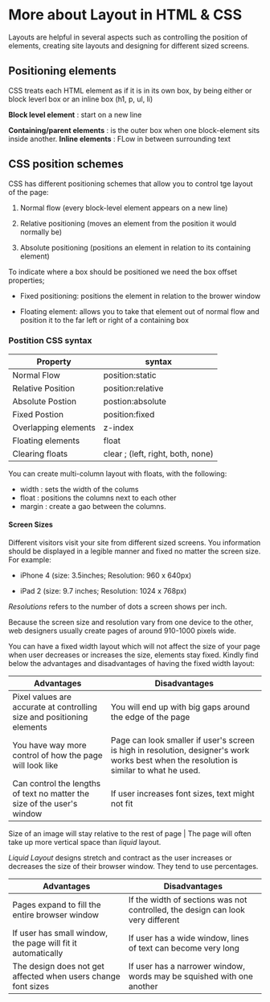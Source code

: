 # More about Layout in HTML & CSS

Layouts are helpful in several aspects such as controlling the position of elements, creating site layouts and designing for different sized screens.

## Positioning elements

CSS treats each HTML element as if it is in its own box, by being either or block leverl box or an inline box (h1, p, ul, li)

**Block level element** : start on a new line

**Containing/parent elements** : is the outer box when one block-element sits inside another.
**Inline elements** : FLow in between surrounding text


## CSS position schemes

CSS has different positioning schemes that allow you to control tge layout of the page:

1. Normal flow (every block-level element appears on a new line)

2. Relative positioning (moves an element from the position it would normally be)

3. Absolute positioning (positions an element in relation to its containing element)

To indicate where a box should be positioned we need the box offset properties;

- Fixed positioning: positions the element in relation to the brower window

- Floating element: allows you to take that element out of normal flow and position it to the far left or right of a containing box

### Postition CSS syntax

Property | syntax
--------------|----------
Normal Flow | position:static
Relative Position | position:relative
Absolute Postion | postion:absolute
Fixed Postion | position:fixed
Overlapping elements | z-index
Floating elements | float
Clearing floats | clear ; (left, right, both, none)

You can create multi-column layout with floats, with the following:

- width : sets the width of the colums
- float : positions the columns next to each other
- margin : create a gao between the columns.

#### Screen Sizes

Different visitors visit your site from different sized screens. You information should be displayed in a legible manner and fixed no matter the screen size. For example:

- iPhone 4 (size: 3.5inches; Resolution: 960 x 640px)

- iPad 2 (size: 9.7 inches; Resolution: 1024 x 768px)

*Resolutions* refers to the number of dots a screen shows per inch.

Because the screen size and resolution vary from one device to the other, web designers usually create pages of around 910-1000 pixels wide.

You can have a fixed width layout which will not affect the size of your page when user decreases or increases the size, elements stay fixed. Kindly find below the advantages and disadvantages of having the fixed width layout:

Advantages | Disadvantages
------------|--------------
Pixel values are accurate at controlling size and positioning elements | You will end up with big gaps around the edge of the page
You have way more control of how the page will look like | Page can look smaller if user's screen is high in resolution, designer's work works best when the resolution is similar to what he used.
Can control the lengths of text no matter the size of the user's window | If user increases font sizes, text might not fit

Size of an image will stay relative to the rest of page | The page will often take up more vertical space than *liquid* layout.

*Liquid Layout* designs stretch and contract as the user increases or decreases the size of their browser window. They tend to use percentages.

Advantages | Disadvantages
------------|--------------
Pages expand to fill the entire browser window | If the width of sections was not controlled, the design can look very different
If user has small window, the page will fit it automatically | If user has a wide window, lines of text can become very long
The design does not get affected when users change font sizes | If user has a narrower window, words may be squished with one another